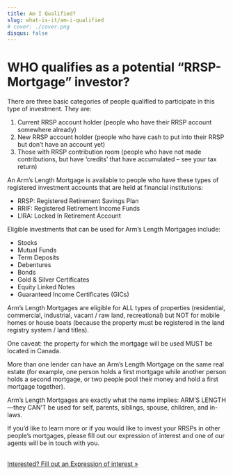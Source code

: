 ```yaml
---
title: Am I Qualified?
slug: what-is-it/am-i-qualified
# cover: ./cover.png
disqus: false
---
```


# WHO qualifies as a potential “RRSP-Mortgage” investor?

There are three basic categories of people qualified to participate in this type of investment. They are:

1. Current RRSP account holder (people who have their RRSP account somewhere already)
2. New RRSP account holder (people who have cash to put into their RRSP but don’t have an account yet)
3. Those with RRSP contribution room (people who have not made contributions, but have ‘credits’ that have accumulated – see your tax return)

An Arm’s Length Mortgage is available to people who have these types of registered investment accounts that are held at financial institutions:

- RRSP: Registered Retirement Savings Plan
- RRIF: Registered Retirement Income Funds
- LIRA: Locked In Retirement Account

Eligible investments that can be used for Arm’s Length Mortgages include:

- Stocks
- Mutual Funds
- Term Deposits
- Debentures
- Bonds
- Gold & Silver Certificates
- Equity Linked Notes
- Guaranteed Income Certificates (GICs)

Arm’s Length Mortgages are eligible for ALL types of properties (residential, commercial, industrial, vacant / raw land, recreational) but NOT for mobile homes or house boats (because the property must be registered in the land registry system / land titles).

One caveat: the property for which the mortgage will be used MUST be located in Canada.

More than one lender can have an Arm’s Length Mortgage on the same real estate (for example, one person holds a first mortgage while another person holds a second mortgage, or two people pool their money and hold a first mortgage together).

Arm’s Length Mortgages are exactly what the name implies: ARM’S LENGTH—they CAN’T be used for self, parents, siblings, spouse, children, and in-laws.

If you’d like to learn more or if you would like to invest your RRSPs in other people’s mortgages, please fill out our expression of interest and one of our agents will be in touch with you.

<br />
<a href="/contact-me/expression-of-interest-form/" class="center">Interested? Fill out an Expression of interest »</a>